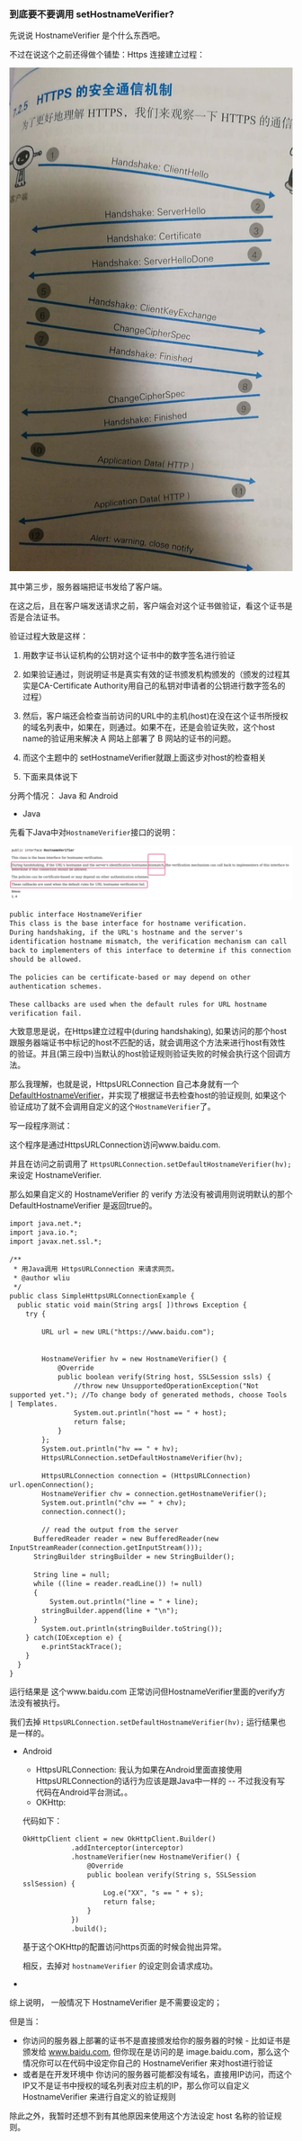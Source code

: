 ### 到底要不要调用 setHostnameVerifier?

先说说 HostnameVerifier 是个什么东西吧。

不过在说这个之前还得做个铺垫：Https 连接建立过程：

![Https建立连接](./https-connection.jpeg)

其中第三步，服务器端把证书发给了客户端。

在这之后，且在客户端发送请求之前，客户端会对这个证书做验证，看这个证书是否是合法证书。

验证过程大致是这样：
1. 用数字证书认证机构的公钥对这个证书中的数字签名进行验证

2. 如果验证通过，则说明证书是真实有效的证书颁发机构颁发的（颁发的过程其实是CA-Certificate Authority用自己的私钥对申请者的公钥进行数字签名的过程）
3. 然后，客户端还会检查当前访问的URL中的主机(host)在没在这个证书所授权的域名列表中，如果在，则通过。如果不在，还是会验证失败，这个host name的验证用来解决 A 网站上部署了 B 网站的证书的问题。
4. 而这个主题中的 setHostnameVerifier就跟上面这步对host的检查相关
5. 下面来具体说下


分两个情况： Java 和 Android

* Java

先看下Java中对`HostnameVerifier`接口的说明：


![Interface HostnameVerifier](HostnameVerifier.jpeg)

```
public interface HostnameVerifier
This class is the base interface for hostname verification.
During handshaking, if the URL's hostname and the server's identification hostname mismatch, the verification mechanism can call back to implementers of this interface to determine if this connection should be allowed.

The policies can be certificate-based or may depend on other authentication schemes.

These callbacks are used when the default rules for URL hostname verification fail.
```

大致意思是说，在Https建立过程中(during handshaking), 如果访问的那个host跟服务器端证书中标记的host不匹配的话，就会调用这个方法来进行host有效性的验证。并且(第三段中)当默认的host验证规则验证失败的时候会执行这个回调方法。

那么我理解，也就是说，HttpsURLConnection 自己本身就有一个[DefaultHostnameVerifier](https://android.googlesource.com/platform/libcore/+/2496a68/luni/src/main/java/javax/net/ssl/DefaultHostnameVerifier.java)，并实现了根据证书去检查host的验证规则, 如果这个验证成功了就不会调用自定义的这个`HostnameVerifier`了。

写一段程序测试：

这个程序是通过HttpsURLConnection访问www.baidu.com.

并且在访问之前调用了 `HttpsURLConnection.setDefaultHostnameVerifier(hv);` 来设定 HostnameVerifier.

那么如果自定义的 HostnameVerifier 的 verify 方法没有被调用则说明默认的那个 DefaultHostnameVerifier 是返回true的。

```
import java.net.*; 
import java.io.*; 
import javax.net.ssl.*; 
 
/**
 * 用Java调用 HttpsURLConnection 来请求网页。
 * @author wliu
 */
public class SimpleHttpsURLConnectionExample { 
  public static void main(String args[ ])throws Exception { 
    try { 
    
        URL url = new URL("https://www.baidu.com");


        HostnameVerifier hv = new HostnameVerifier() {
            @Override
            public boolean verify(String host, SSLSession ssls) {
                //throw new UnsupportedOperationException("Not supported yet."); //To change body of generated methods, choose Tools | Templates.
                System.out.println("host == " + host);
                return false;
            }
        };
        System.out.println("hv == " + hv);
        HttpsURLConnection.setDefaultHostnameVerifier(hv);
        
        HttpsURLConnection connection = (HttpsURLConnection) url.openConnection();
        HostnameVerifier chv = connection.getHostnameVerifier();
        System.out.println("chv == " + chv);
        connection.connect();
        
        // read the output from the server
      BufferedReader reader = new BufferedReader(new InputStreamReader(connection.getInputStream()));
      StringBuilder stringBuilder = new StringBuilder();

      String line = null;
      while ((line = reader.readLine()) != null)
      {
          System.out.println("line = " + line);
        stringBuilder.append(line + "\n");
      }
        System.out.println(stringBuilder.toString());
    } catch(IOException e) {
        e.printStackTrace();
    } 
  } 
} 
```

运行结果是 这个www.baidu.com 正常访问但HostnameVerifier里面的verify方法没有被执行。

我们去掉 `HttpsURLConnection.setDefaultHostnameVerifier(hv);` 运行结果也是一样的。

* Android
	* HttpsURLConnection: 我认为如果在Android里面直接使用HttpsURLConnection的话行为应该是跟Java中一样的 -- 不过我没有写代码在Android平台测试。。
	* OKHttp: 

	代码如下：
	```
	OkHttpClient client = new OkHttpClient.Builder()
                .addInterceptor(interceptor)
                .hostnameVerifier(new HostnameVerifier() {
                    @Override
                    public boolean verify(String s, SSLSession sslSession) {
                        Log.e("XX", "s == " + s);
                        return false;
                    }
                })
                .build();
	```
	
	基于这个OKHttp的配置访问https页面的时候会抛出异常。
	
	相反，去掉对 `hostnameVerifier` 的设定则会请求成功。
	
	
-
综上说明， 一般情况下 HostnameVerifier 是不需要设定的；

但是当：
* 你访问的服务器上部署的证书不是直接颁发给你的服务器的时候 - 比如证书是颁发给 www.baidu.com, 但你现在是访问的是 image.baidu.com，那么这个情况你可以在代码中设定你自己的 HostnameVerifier 来对host进行验证
* 或者是在开发环境中 你访问的服务器可能都没有域名，直接用IP访问，而这个IP又不是证书中授权的域名列表对应主机的IP，那么你可以自定义 HostnameVerifier 来进行自定义的验证规则

除此之外，我暂时还想不到有其他原因来使用这个方法设定 host 名称的验证规则。